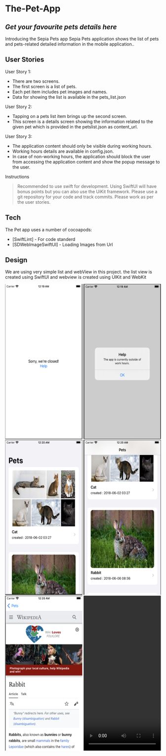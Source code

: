 # The-Pet-App
## _Get your favourite pets details here_

Introducing the Sepia Pets app
Sepia Pets application shows the list of pets and pets-related detailed information in the mobile application..

## User Stories
User Story 1:
- There are two screens. 
- The first screen is a list of pets. 
- Each pet item includes pet images and names.
- Data for showing the list is available in the pets_list.json

User Story 2:
- Tapping on a pets list item brings up the second screen.
- This screen is a details screen showing the information related to the given pet which is provided in the petslist.json as content_url.

User Story 3:
- The application content should only be visible during working hours.
- Working hours details are available in config.json.
- In case of non-working hours, the application should block the user from accessing the application content and show the popup message to the user.

Instructions

> Recommended to use swift for development.
> Using SwiftUI will have bonus points but you can also use the UiKit framework.
> Please use a git repository for your code and track commits.
> Please work as per the user stories.


## Tech

The Pet app uses a number of cocoapods:

- [SwiftLint] - For code standerd
- [SDWebImageSwiftUI] - Loading Images from Url

## Design

We are using very simple list and webView in this project.
the list view is created using SwiftUI and webview is created using UIKit and WebKit

<img src="https://github.com/rabeehkp/The-Pet-App/blob/main/Screenshot%202023-03-09%20at%2012.19.32%20AM.png"  width="250" height="500">
<img src="https://github.com/rabeehkp/The-Pet-App/blob/main/Screenshot%202023-03-09%20at%2012.19.42%20AM.png"  width="250" height="500">
<img src="https://github.com/rabeehkp/The-Pet-App/blob/main/Screenshot%202023-03-09%20at%2012.20.16%20AM.png"  width="250" height="500">
<img src="https://github.com/rabeehkp/The-Pet-App/blob/main/Screenshot%202023-03-09%20at%2012.20.31%20AM.png"  width="250" height="500">
<img src="https://github.com/rabeehkp/The-Pet-App/blob/main/Screenshot%202023-03-09%20at%2012.20.47%20AM.png"  width="250" height="500">

<video src="https://github.com/rabeehkp/The-Pet-App/blob/main/Screen%20Recording%202023-03-09%20at%2012.23.50%20AM.mov" width=250 height="500">


